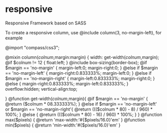 responsive
==========

Responsive Framework based on SASS

To create a responsive column, use @include column(3, no-margin-left), for example

@import "compass/css3";

@mixin column($colnum,$margin:margin) {
  width: get-width($colnum,$margin);
	@if $colnum != 12 {
		float:left;
	}
	@include box-sizing(border-box);
	@if $margin == 'no-margin' {
		margin-left:0;
		margin-right:0;
	}
	@else if $margin == 'no-margin-left' {
		margin-right:0.833333%;
		margin-left:0;
	}
	@else if $margin == 'no-margin-right' {
		margin-left:0.833333%;
		margin-right:0;
	}
	@else {
		margin-right:0.833333%;
		margin-left:0.833333%;
	}
	overflow:hidden;
	vertical-align:top;
	
}
@function get-width($colnum,$margin){
	@if $margin == 'no-margin' {
		@return ($colnum * 08.333333%);
	}
	@else if $margin == 'no-margin-left' or $margin == 'no-margin-right'{
		@return ((($colnum * 80) - 8) / 960) * 100%;
	}
	@else {
		@return ((($colnum * 80) - 16) / 960) * 100%;
	}
}
@function max($pixels) {
  @return 'max-width:'#{$pixels/16.0}'em'
}
@function min($pixels) {
  @return 'min-width:'#{$pixels/16.0}'em'
}

